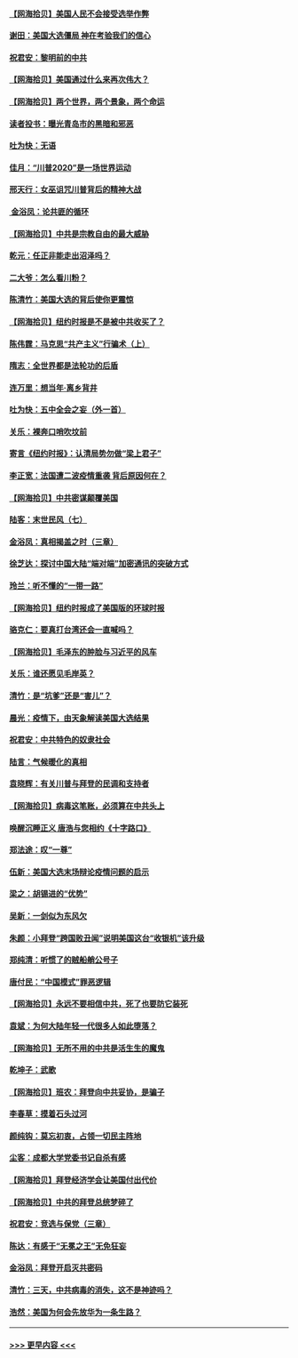 #### [【网海拾贝】美国人民不会接受选举作弊](../pages/nsc993/n12528850.md?t=11070602) 
#### [谢田：美国大选僵局 神在考验我们的信心](../pages/nsc993/n12527932.md?t=11070602) 
#### [祝君安：黎明前的中共](../pages/nsc993/n12524071.md?t=11070602) 
#### [【网海拾贝】美国通过什么来再次伟大？](../pages/nsc993/n12523844.md?t=11070602) 
#### [【网海拾贝】两个世界，两个景象，两个命运](../pages/nsc993/n12521419.md?t=11070602) 
#### [读者投书：曝光青岛市的黑暗和邪恶](../pages/nsc993/n12520988.md?t=11070602) 
#### [吐为快：无语](../pages/nsc993/n12518588.md?t=11070602) 
#### [佳月：“川普2020”是一场世界运动](../pages/nsc993/n12518581.md?t=11070602) 
#### [邢天行：女巫诅咒川普背后的精神大战](../pages/nsc993/n12517257.md?t=11070602) 
#### [ 金浴凤：论共匪的循环](../pages/nsc993/n12517133.md?t=11070602) 
#### [【网海拾贝】中共是宗教自由的最大威胁](../pages/nsc993/n12516879.md?t=11070602) 
#### [乾元：任正非能走出沼泽吗？](../pages/nsc993/n12515831.md?t=11070602) 
#### [二大爷：怎么看川粉？](../pages/nsc993/n12515820.md?t=11070602) 
#### [陈清竹：美国大选的背后使你更震惊](../pages/nsc993/n12515589.md?t=11070602) 
#### [【网海拾贝】纽约时报是不是被中共收买了？](../pages/nsc993/n12515122.md?t=11070602) 
#### [陈伟霆：马克思“共产主义”行骗术（上）](../pages/nsc993/n12510217.md?t=11070602) 
#### [隋志：全世界都是法轮功的后盾](../pages/nsc993/n12510636.md?t=11070602) 
#### [连万里：想当年‧离乡背井](../pages/nsc993/n12510623.md?t=11070602) 
#### [吐为快：五中全会之妄（外一首）](../pages/nsc993/n12510470.md?t=11070602) 
#### [关乐：裸奔口哨吹坟前](../pages/nsc993/n12510403.md?t=11070602) 
#### [寄言《纽约时报》：认清局势勿做“梁上君子”](../pages/nsc993/n12510042.md?t=11070602) 
#### [李正宽：法国遭二波疫情重袭 背后原因何在？](../pages/nsc993/n12509971.md?t=11070602) 
#### [【网海拾贝】中共密谋颠覆美国](../pages/nsc993/n12509816.md?t=11070602) 
#### [陆客：末世民风（七）](../pages/nsc993/n12507822.md?t=11070602) 
#### [金浴凤：真相揭盖之时（三章）](../pages/nsc993/n12507804.md?t=11070602) 
#### [徐芝达：探讨中国大陆“端对端”加密通讯的突破方式](../pages/nsc993/n12507682.md?t=11070602) 
#### [玲兰：听不懂的“一带一路”](../pages/nsc993/n12507669.md?t=11070602) 
#### [【网海拾贝】纽约时报成了美国版的环球时报](../pages/nsc993/n12507053.md?t=11070602) 
#### [骆克仁：要真打台湾还会一直喊吗？](../pages/nsc993/n12506843.md?t=11070602) 
#### [【网海拾贝】毛泽东的肿脸与习近平的风车](../pages/nsc993/n12504537.md?t=11070602) 
#### [关乐：谁还愿见毛岸英？](../pages/nsc993/n12503866.md?t=11070602) 
#### [清竹：是“坑爹”还是“害儿”？](../pages/nsc993/n12503034.md?t=11070602) 
#### [晨光：疫情下，由天象解读美国大选结果](../pages/nsc993/n12502536.md?t=11070602) 
#### [祝君安：中共特色的奴隶社会](../pages/nsc993/n12501529.md?t=11070602) 
#### [陆言：气候暖化的真相](../pages/nsc993/n12501183.md?t=11070602) 
#### [袁晓辉：有关川普与拜登的民调和支持者](../pages/nsc993/n12500433.md?t=11070602) 
#### [【网海拾贝】病毒这笔账，必须算在中共头上](../pages/nsc993/n12500320.md?t=11070602) 
#### [唤醒沉睡正义 唐浩与您相约《十字路口》](../pages/nsc993/n12497980.md?t=11070602) 
#### [郑法途：叹“一尊”](../pages/nsc993/n12498837.md?t=11070602) 
#### [伍新：美国大选末场辩论疫情问题的启示](../pages/nsc993/n12498829.md?t=11070602) 
#### [梁之：胡锡进的“优势”](../pages/nsc993/n12498780.md?t=11070602) 
#### [吴新：一剑似为东风欠](../pages/nsc993/n12498772.md?t=11070602) 
#### [朱颜：小拜登“跨国败丑闻”说明美国这台“收银机”该升级](../pages/nsc993/n12498731.md?t=11070602) 
#### [郑纯清：听惯了的贼船艄公号子](../pages/nsc993/n12498721.md?t=11070602) 
#### [唐付民：“中国模式”罪恶逻辑](../pages/nsc993/n12498310.md?t=11070602) 
#### [【网海拾贝】永远不要相信中共，死了也要防它装死](../pages/nsc993/n12498162.md?t=11070602) 
#### [袁斌：为何大陆年轻一代很多人如此堕落？](../pages/nsc993/n12495696.md?t=11070602) 
#### [【网海拾贝】无所不用的中共是活生生的魔鬼](../pages/nsc993/n12495621.md?t=11070602) 
#### [乾坤子：武歌](../pages/nsc993/n12493391.md?t=11070602) 
#### [【网海拾贝】班农：拜登向中共妥协，是骗子](../pages/nsc993/n12492877.md?t=11070602) 
#### [李春草：摸着石头过河](../pages/nsc993/n12491121.md?t=11070602) 
#### [颜纯钩：莫忘初衷，占领一切民主阵地](../pages/nsc993/n12490965.md?t=11070602) 
#### [尘客：成都大学党委书记自杀有感](../pages/nsc993/n12490950.md?t=11070602) 
#### [【网海拾贝】拜登经济学会让美国付出代价](../pages/nsc993/n12489662.md?t=11070602) 
#### [【网海拾贝】中共的拜登总统梦碎了](../pages/nsc993/n12487896.md?t=11070602) 
#### [祝君安：竞选与保党（三章）](../pages/nsc993/n12487258.md?t=11070602) 
#### [陈达：有感于“无冕之王”无免狂妄](../pages/nsc993/n12485133.md?t=11070602) 
#### [金浴凤：拜登开启灭共密码](../pages/nsc993/n12485125.md?t=11070602) 
#### [清竹：三天，中共病毒的消失，这不是神迹吗？](../pages/nsc993/n12485027.md?t=11070602) 
#### [浩然：美国为何会先放华为一条生路？](../pages/nsc993/n12484997.md?t=11070602) 

----
#### [ >>> 更早内容 <<< ](../indexes/nsc993-earlier.md)
